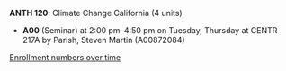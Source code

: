 **ANTH 120**: Climate Change California (4 units)

- **A00** (Seminar) at 2:00 pm–4:50 pm on Tuesday, Thursday at CENTR 217A by Parish, Steven Martin (A00872084)

[Enrollment numbers over time](./ANTH120.tsv)
